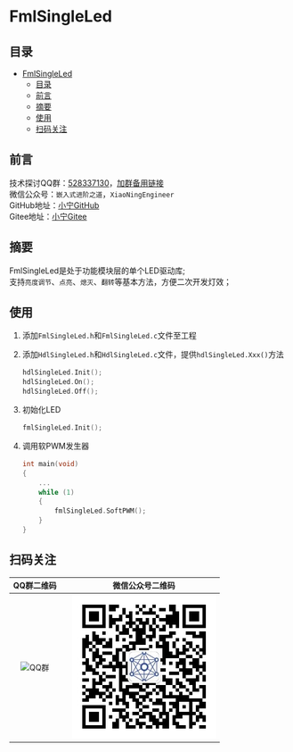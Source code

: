 # FmlSingleLed

## 目录

- [FmlSingleLed](#fmlsingleled)
  - [目录](#目录)
  - [前言](#前言)
  - [摘要](#摘要)
  - [使用](#使用)
  - [扫码关注](#扫码关注)

## 前言

技术探讨QQ群：[528337130]，[加群备用链接]  
微信公众号：`嵌入式进阶之道`，`XiaoNingEngineer`  
GitHub地址：[小宁GitHub]  
Gitee地址：[小宁Gitee]

[528337130]: <https://jq.qq.com/?_wv=1027&k=yDw5eN6O>
[加群备用链接]: <https://jq.qq.com/?_wv=1027"&"k=yDw5eN6O>
[小宁GitHub]: <https://github.com/Fighting-XiaoNing>
[小宁Gitee]: <https://gitee.com/Fighting-XiaoNing>

## 摘要

FmlSingleLed是处于功能模块层的单个LED驱动库;  
支持`亮度调节`、`点亮`、`熄灭`、`翻转`等基本方法，方便二次开发灯效；

## 使用

1. 添加`FmlSingleLed.h`和`FmlSingleLed.c`文件至工程
2. 添加`HdlSingleLed.h`和`HdlSingleLed.c`文件，提供`hdlSingleLed.Xxx()`方法

    ```C
    hdlSingleLed.Init();
    hdlSingleLed.On();
    hdlSingleLed.Off();
    ```

3. 初始化LED

    ```C
    fmlSingleLed.Init();
    ```

4. 调用软PWM发生器

    ```C
    int main(void)
    {
        ...
        while (1)
        {
            fmlSingleLed.SoftPWM();
        }
    }
    ```

## 扫码关注

| QQ群二维码                 |   | 微信公众号二维码                     |
| :-----------------------: |---| :---------------------------------: |
| ![QQ群](./Other/QQ群.png) |   | ![微信公众号](./Other/微信公众号.jpg) |
